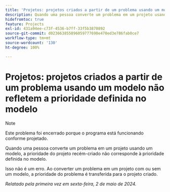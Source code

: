 ```yaml
---
title: 'Projetos: projetos criados a partir de um problema usando um modelo não refletem a prioridade definida no modelo'
description: Quando uma pessoa converte um problema em um projeto usando um modelo, a prioridade do projeto recém-criado não corresponde à prioridade definida no modelo.
hidefromtoc: true
feature: Projects
exl-id: 431a94ee-c73f-4536-b7ff-33f5b3870892
source-git-commit: d023663855896059777698e470ed3e786fab0ce7
workflow-type: tm+mt
source-wordcount: '130'
ht-degree: 100%

---
```


# Projetos: projetos criados a partir de um problema usando um modelo não refletem a prioridade definida no modelo

>[!NOTE]
>
>Este problema foi encerrado porque o programa está funcionando conforme projetado.

Quando uma pessoa converte um problema em um projeto usando um modelo, a prioridade do projeto recém-criado não corresponde à prioridade definida no modelo.

Isso não é um erro. Ao converter um problema em um projeto com ou sem um modelo, a prioridade do problema é transferida para o projeto criado.

_Relatado pela primeira vez em sexta-feira, 2 de maio de 2024._
